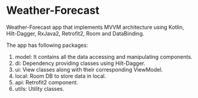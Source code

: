 # Weather-Forecast
Weather-Forecast app that implements MVVM architecture using Kotlin, Hilt-Dagger, RxJava2, Retrofit2, Room and DataBinding.

The app has following packages:

  1. model: It contains all the data accessing and manipulating components.
  2. di: Dependency providing classes using Hilt-Dagger.
  3. ui: View classes along with their corresponding ViewModel.
  4. local: Room DB to store data in local.
  5. api: Retrofit2 component.
  6. utils: Utility classes.

